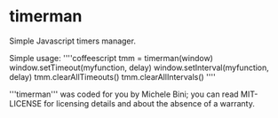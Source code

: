 timerman
========

Simple Javascript timers manager.

Simple usage:
''''coffeescript
tmm = timerman(window)
window.setTimeout(myfunction, delay)
window.setInterval(myfunction, delay)
tmm.clearAllTimeouts()
tmm.clearAllIntervals()
''''

'''timerman''' was coded for you by Michele Bini; you can read MIT-LICENSE for licensing details and about the absence of a warranty.

